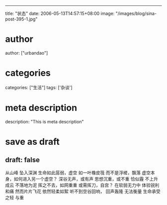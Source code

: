 
---
title: "状态"
date: 2006-05-13T14:57:15+08:00
image: "/images/blog/sina-post-395-1.jpg"
# author
author: ["urbandao"]
# categories
categories: ["生活"]
tags: ['杂谈']
# meta description
description: "This is meta description"
# save as draft
draft: false
---

从山峰
坠入深渊
生命如此孱弱，虚空
如一叶橡皮筏
而不是浮槎，飘落
虚空本身，如何进入另一个虚空？
深谷无声，或有声
思想沉重，或不重
恰似霾
不上升成云
不落地为泥
挥之不去，如网重重
或需挥刀，自宫？
在软弱无力中
体验锐利和痛
然而片片飞花
依然轻柔如絮
听不到空谷回响，
回声轰隆
无法衡量
生命承受之轻
与重
